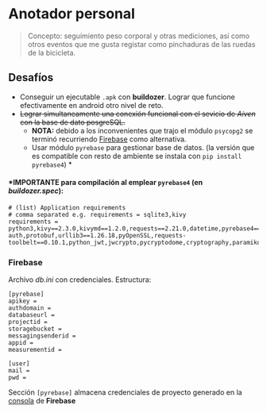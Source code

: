 # Anotador personal

> Concepto: seguimiento peso corporal y otras mediciones,
> así como otros eventos que me gusta registar como pinchaduras
> de las ruedas de la bicicleta.

## Desafíos
- Conseguir un ejecutable `.apk` con **buildozer**. Lograr que funcione efectivamente en android otro nivel de reto.
- ~~Lograr simultaneamente una conexión funcional con el sevicio de *Aiven* con la base de dato posgreSQL.~~ 
    - **NOTA:** debido a los inconvenientes que trajo el módulo `psycopg2` se terminó recurriendo [Firebase](https://firebase.google.com/) como alternativa.
    - Usar módulo `pyrebase` para gestionar base de datos. (la versión que es compatible con resto de ambiente se instala con `pip install pyrebase4`) *

#### *IMPORTANTE para compilación al emplear `pyrebase4` (en *buildozer.spec*):

    # (list) Application requirements
    # comma separated e.g. requirements = sqlite3,kivy
    requirements = python3,kivy==2.3.0,kivymd==1.2.0,requests==2.21.0,datetime,pyrebase4==4.7.1,pyparsing,oauth2client,httplib2,gcloud,pyasn1,pyasn1_modules,rsa,google-auth,protobuf,urllib3==1.26.18,pyOpenSSL,requests-toolbelt==0.10.1,python_jwt,jwcrypto,pycryptodome,cryptography,paramiko,typing_extensions,pillow

### Firebase
Archivo *db.ini* con credenciales. Estructura:

    [pyrebase]
    apikey = 
    authdomain = 
    databaseurl = 
    projectid = 
    storagebucket = 
    messagingsenderid = 
    appid = 
    measurementid = 

    [user]
    mail = 
    pwd = 

Sección `[pyrebase]` almacena credenciales de proyecto generado en la [consola](https://firebase.google.com/?gad_source=1&gclid=Cj0KCQiAw6yuBhDrARIsACf94RXf0kYtLQi1VXGKcQjdRAERym439QaPZuP69PPp_h0v1sRq9AzOVZMaAt0REALw_wcB&gclsrc=aw.ds&hl=es-419) de **Firebase**


